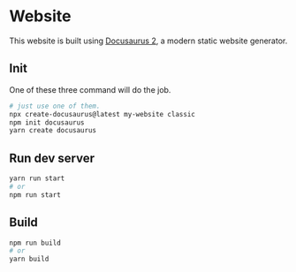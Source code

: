 # Website

This website is built using [Docusaurus 2](https://docusaurus.io/), a modern static website generator.

## Init

One of these three command will do the job.

```bash
# just use one of them.
npx create-docusaurus@latest my-website classic
npm init docusaurus
yarn create docusaurus
```

## Run dev server

```bash
yarn run start
# or
npm run start
```

## Build

```bash
npm run build
# or 
yarn build
```
